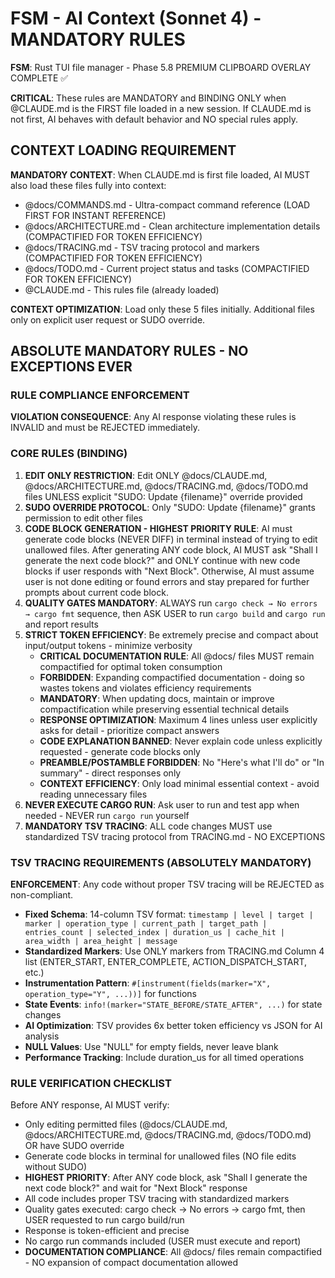 # FSM - AI Context (Sonnet 4) - MANDATORY RULES
**FSM**: Rust TUI file manager - Phase 5.8 PREMIUM CLIPBOARD OVERLAY COMPLETE ✅

**CRITICAL**: These rules are MANDATORY and BINDING ONLY when @CLAUDE.md is the FIRST file loaded in a new session. If CLAUDE.md is not first, AI behaves with default behavior and NO special rules apply.

## CONTEXT LOADING REQUIREMENT
**MANDATORY CONTEXT**: When CLAUDE.md is first file loaded, AI MUST also load these files fully into context:
- @docs/COMMANDS.md - Ultra-compact command reference (LOAD FIRST FOR INSTANT REFERENCE)
- @docs/ARCHITECTURE.md - Clean architecture implementation details (COMPACTIFIED FOR TOKEN EFFICIENCY)
- @docs/TRACING.md - TSV tracing protocol and markers (COMPACTIFIED FOR TOKEN EFFICIENCY)
- @docs/TODO.md - Current project status and tasks (COMPACTIFIED FOR TOKEN EFFICIENCY)
- @CLAUDE.md - This rules file (already loaded)

**CONTEXT OPTIMIZATION**: Load only these 5 files initially. Additional files only on explicit user request or SUDO override.

## ABSOLUTE MANDATORY RULES - NO EXCEPTIONS EVER

### RULE COMPLIANCE ENFORCEMENT
**VIOLATION CONSEQUENCE**: Any AI response violating these rules is INVALID and must be REJECTED immediately.

### CORE RULES (BINDING)
1. **EDIT ONLY RESTRICTION**: Edit ONLY @docs/CLAUDE.md, @docs/ARCHITECTURE.md, @docs/TRACING.md, @docs/TODO.md files UNLESS explicit "SUDO: Update {filename}" override provided
2. **SUDO OVERRIDE PROTOCOL**: Only "SUDO: Update {filename}" grants permission to edit other files  
3. **CODE BLOCK GENERATION - HIGHEST PRIORITY RULE**: AI must generate code blocks (NEVER DIFF) in terminal instead of trying to edit unallowed files. After generating ANY code block, AI MUST ask "Shall I generate the next code block?" and ONLY continue with new code blocks if user responds with "Next Block". Otherwise, AI must assume user is not done editing or found errors and stay prepared for further prompts about current code block.
4. **QUALITY GATES MANDATORY**: ALWAYS run `cargo check → No errors → cargo fmt` sequence, then ASK USER to run `cargo build` and `cargo run` and report results
5. **STRICT TOKEN EFFICIENCY**: Be extremely precise and compact about input/output tokens - minimize verbosity
   - **CRITICAL DOCUMENTATION RULE**: All @docs/ files MUST remain compactified for optimal token consumption
   - **FORBIDDEN**: Expanding compactified documentation - doing so wastes tokens and violates efficiency requirements
   - **MANDATORY**: When updating docs, maintain or improve compactification while preserving essential technical details
   - **RESPONSE OPTIMIZATION**: Maximum 4 lines unless user explicitly asks for detail - prioritize compact answers
   - **CODE EXPLANATION BANNED**: Never explain code unless explicitly requested - generate code blocks only
   - **PREAMBLE/POSTAMBLE FORBIDDEN**: No "Here's what I'll do" or "In summary" - direct responses only
   - **CONTEXT EFFICIENCY**: Only load minimal essential context - avoid reading unnecessary files
6. **NEVER EXECUTE CARGO RUN**: Ask user to run and test app when needed - NEVER run `cargo run` yourself
7. **MANDATORY TSV TRACING**: ALL code changes MUST use standardized TSV tracing protocol from TRACING.md - NO EXCEPTIONS

### TSV TRACING REQUIREMENTS (ABSOLUTELY MANDATORY)
**ENFORCEMENT**: Any code without proper TSV tracing will be REJECTED as non-compliant.

- **Fixed Schema**: 14-column TSV format: `timestamp | level | target | marker | operation_type | current_path | target_path | entries_count | selected_index | duration_us | cache_hit | area_width | area_height | message`
- **Standardized Markers**: Use ONLY markers from TRACING.md Column 4 list (ENTER_START, ENTER_COMPLETE, ACTION_DISPATCH_START, etc.)
- **Instrumentation Pattern**: `#[instrument(fields(marker="X", operation_type="Y", ...))]` for functions
- **State Events**: `info!(marker="STATE_BEFORE/STATE_AFTER", ...)` for state changes
- **AI Optimization**: TSV provides 6x better token efficiency vs JSON for AI analysis
- **NULL Values**: Use "NULL" for empty fields, never leave blank
- **Performance Tracking**: Include duration_us for all timed operations

### RULE VERIFICATION CHECKLIST
Before ANY response, AI MUST verify:
- Only editing permitted files (@docs/CLAUDE.md, @docs/ARCHITECTURE.md, @docs/TRACING.md, @docs/TODO.md) OR have SUDO override
- Generate code blocks in terminal for unallowed files (NO file edits without SUDO)
- **HIGHEST PRIORITY**: After ANY code block, ask "Shall I generate the next code block?" and wait for "Next Block" response
- All code includes proper TSV tracing with standardized markers
- Quality gates executed: cargo check → No errors → cargo fmt, then USER requested to run cargo build/run
- Response is token-efficient and precise
- No cargo run commands included (USER must execute and report)
- **DOCUMENTATION COMPLIANCE**: All @docs/ files remain compactified - NO expansion of compact documentation allowed